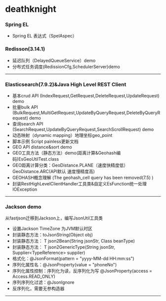 # deathknight
### Spring EL
- Spring EL 表达式（SpelAspec）

### Redisson(3.14.1)
 - 延迟队列（DelayedQueueService）demo
 - 分布式任务调度(RedissionCfg,SchedulerServer)demo

 ----

###  Elasticsearch(7.9.2)&Java High Level REST Client

 - 基本crud API (IndexRequest,GetRequest,DeleteRequest,UpdateRequest) demo
 - 批量bulk API (BulkRequest,MultiGetRequest,UpdateByQueryRequest,DeleteByQueryRequest) demo
 - 查询search API (SearchRequest,UpdateByQueryRequest,SearchScrollRequest) demo
 - 动态映射（dynamic mapping）地理坐标geo_point
 - 脚本示例 Script painless更新文档
 - GEO API distance&sort demo
 - GEO工具方法（静态方法）demo(距离计算&Geohash编码)EsGeoUtilTest.class
 - GEO距离计算分类：GeoDistance.PLANE（速度快精度低）  GeoDistance.ARC(API默认 速度慢精度高)
 - GEOHASH概念理解 (The geohash_cell query has been removed(7.5) )
 - 封装RestHighLevelClientHandler工具类&自定义EsFunction统一处理IOException
 
 ----
 
###  Jackson demo


从fastjson迁移到Jackson上，编写JsonUtil工具类

- 设置Jackson TimeZone 为JVM默认时区
- 封装静态方法：toJsonString(Object obj) 
- 封装静态方法：<T> T json2Bean(String jsonStr, Class<T> beanType)
- 封装静态方法：<T> T json2GenericType(String jsonStr, Supplier<TypeReference<T>> suppiler)
- 格式化：@JsonFormat(pattern = "yyyy-MM-dd HH:mm:ss")
- 序列化属性名：@JsonProperty(value = "phoneNo")
- 序列化属性控制：序列化为读，反序列化为写 @JsonProperty(access = Access.READ_ONLY) 
- 序列序列化过滤：@JsonIgnore
- 反序列化，需要无参构造器

 ----
